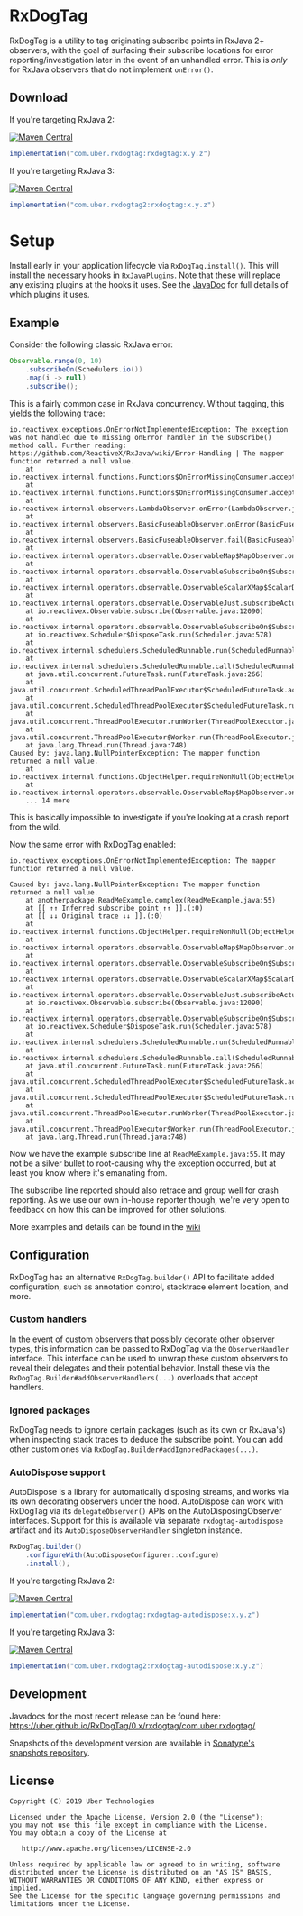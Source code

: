 # RxDogTag

RxDogTag is a utility to tag originating subscribe points in RxJava 2+ observers, with the goal of 
surfacing their subscribe locations for error reporting/investigation later in the event of an unhandled
error. This is _only_ for RxJava observers that do not implement `onError()`.

## Download

If you're targeting RxJava 2:

[![Maven Central](https://img.shields.io/maven-central/v/com.uber.rxdogtag/rxdogtag.svg)](https://mvnrepository.com/artifact/com.uber.rxdogtag/rxdogtag)

```gradle
implementation("com.uber.rxdogtag:rxdogtag:x.y.z")
```

If you're targeting RxJava 3:

[![Maven Central](https://img.shields.io/maven-central/v/com.uber.rxdogtag2/rxdogtag.svg)](https://mvnrepository.com/artifact/com.uber.rxdogtag2/rxdogtag)

```gradle
implementation("com.uber.rxdogtag2:rxdogtag:x.y.z")
```

# Setup

Install early in your application lifecycle via `RxDogTag.install()`. This will install the necessary
hooks in `RxJavaPlugins`. Note that these will replace any existing plugins at the hooks it uses. See 
the [JavaDoc](https://uber.github.io/RxDogTag/1.x/rxdogtag/com.uber.rxdogtag/-rx-dog-tag/install/) for full details of which plugins it uses.

## Example

Consider the following classic RxJava error:

```java
Observable.range(0, 10)
    .subscribeOn(Schedulers.io())
    .map(i -> null)
    .subscribe();
```

This is a fairly common case in RxJava concurrency. Without tagging, this yields the following trace:

```
io.reactivex.exceptions.OnErrorNotImplementedException: The exception was not handled due to missing onError handler in the subscribe() method call. Further reading: https://github.com/ReactiveX/RxJava/wiki/Error-Handling | The mapper function returned a null value.
	at io.reactivex.internal.functions.Functions$OnErrorMissingConsumer.accept(Functions.java:704)
	at io.reactivex.internal.functions.Functions$OnErrorMissingConsumer.accept(Functions.java:701)
	at io.reactivex.internal.observers.LambdaObserver.onError(LambdaObserver.java:77)
	at io.reactivex.internal.observers.BasicFuseableObserver.onError(BasicFuseableObserver.java:100)
	at io.reactivex.internal.observers.BasicFuseableObserver.fail(BasicFuseableObserver.java:110)
	at io.reactivex.internal.operators.observable.ObservableMap$MapObserver.onNext(ObservableMap.java:59)
	at io.reactivex.internal.operators.observable.ObservableSubscribeOn$SubscribeOnObserver.onNext(ObservableSubscribeOn.java:58)
	at io.reactivex.internal.operators.observable.ObservableScalarXMap$ScalarDisposable.run(ObservableScalarXMap.java:248)
	at io.reactivex.internal.operators.observable.ObservableJust.subscribeActual(ObservableJust.java:35)
	at io.reactivex.Observable.subscribe(Observable.java:12090)
	at io.reactivex.internal.operators.observable.ObservableSubscribeOn$SubscribeTask.run(ObservableSubscribeOn.java:96)
	at io.reactivex.Scheduler$DisposeTask.run(Scheduler.java:578)
	at io.reactivex.internal.schedulers.ScheduledRunnable.run(ScheduledRunnable.java:66)
	at io.reactivex.internal.schedulers.ScheduledRunnable.call(ScheduledRunnable.java:57)
	at java.util.concurrent.FutureTask.run(FutureTask.java:266)
	at java.util.concurrent.ScheduledThreadPoolExecutor$ScheduledFutureTask.access$201(ScheduledThreadPoolExecutor.java:180)
	at java.util.concurrent.ScheduledThreadPoolExecutor$ScheduledFutureTask.run(ScheduledThreadPoolExecutor.java:293)
	at java.util.concurrent.ThreadPoolExecutor.runWorker(ThreadPoolExecutor.java:1149)
	at java.util.concurrent.ThreadPoolExecutor$Worker.run(ThreadPoolExecutor.java:624)
	at java.lang.Thread.run(Thread.java:748)
Caused by: java.lang.NullPointerException: The mapper function returned a null value.
	at io.reactivex.internal.functions.ObjectHelper.requireNonNull(ObjectHelper.java:39)
	at io.reactivex.internal.operators.observable.ObservableMap$MapObserver.onNext(ObservableMap.java:57)
	... 14 more
```

This is basically impossible to investigate if you're looking at a crash report from the wild.

Now the same error with RxDogTag enabled:

```
io.reactivex.exceptions.OnErrorNotImplementedException: The mapper function returned a null value.

Caused by: java.lang.NullPointerException: The mapper function returned a null value.
	at anotherpackage.ReadMeExample.complex(ReadMeExample.java:55)
	at [[ ↑↑ Inferred subscribe point ↑↑ ]].(:0)
	at [[ ↓↓ Original trace ↓↓ ]].(:0)
	at io.reactivex.internal.functions.ObjectHelper.requireNonNull(ObjectHelper.java:39)
	at io.reactivex.internal.operators.observable.ObservableMap$MapObserver.onNext(ObservableMap.java:57)
	at io.reactivex.internal.operators.observable.ObservableSubscribeOn$SubscribeOnObserver.onNext(ObservableSubscribeOn.java:58)
	at io.reactivex.internal.operators.observable.ObservableScalarXMap$ScalarDisposable.run(ObservableScalarXMap.java:248)
	at io.reactivex.internal.operators.observable.ObservableJust.subscribeActual(ObservableJust.java:35)
	at io.reactivex.Observable.subscribe(Observable.java:12090)
	at io.reactivex.internal.operators.observable.ObservableSubscribeOn$SubscribeTask.run(ObservableSubscribeOn.java:96)
	at io.reactivex.Scheduler$DisposeTask.run(Scheduler.java:578)
	at io.reactivex.internal.schedulers.ScheduledRunnable.run(ScheduledRunnable.java:66)
	at io.reactivex.internal.schedulers.ScheduledRunnable.call(ScheduledRunnable.java:57)
	at java.util.concurrent.FutureTask.run(FutureTask.java:266)
	at java.util.concurrent.ScheduledThreadPoolExecutor$ScheduledFutureTask.access$201(ScheduledThreadPoolExecutor.java:180)
	at java.util.concurrent.ScheduledThreadPoolExecutor$ScheduledFutureTask.run(ScheduledThreadPoolExecutor.java:293)
	at java.util.concurrent.ThreadPoolExecutor.runWorker(ThreadPoolExecutor.java:1149)
	at java.util.concurrent.ThreadPoolExecutor$Worker.run(ThreadPoolExecutor.java:624)
	at java.lang.Thread.run(Thread.java:748)
```

Now we have the example subscribe line at `ReadMeExample.java:55`. It may not be a silver bullet to 
root-causing why the exception occurred, but at least you know where it's emanating from.

The subscribe line reported should also retrace and group well for crash reporting. As we use our own 
in-house reporter though, we're very open to feedback on how this can be improved for other solutions.

More examples and details can be found in the [wiki](https://github.com/uber/RxDogTag/wiki)

## Configuration

RxDogTag has an alternative `RxDogTag.builder()` API to facilitate added configuration, such as annotation
control, stacktrace element location, and more.

### Custom handlers

In the event of custom observers that possibly decorate other observer types, this information can
be passed to RxDogTag via the `ObserverHandler` interface. This interface can be used to unwrap 
these custom observers to reveal their delegates and their potential behavior. Install these via
the `RxDogTag.Builder#addObserverHandlers(...)` overloads that accept handlers.

### Ignored packages

RxDogTag needs to ignore certain packages (such as its own or RxJava's) when inspecting stack traces
to deduce the subscribe point. You can add other custom ones via `RxDogTag.Builder#addIgnoredPackages(...)`.

### AutoDispose support

AutoDispose is a library for automatically disposing streams, and works via its own decorating observers 
under the hood. AutoDispose can work with RxDogTag via its `delegateObserver()` APIs on the AutoDisposingObserver
interfaces. Support for this is available via separate `rxdogtag-autodispose` artifact and its 
`AutoDisposeObserverHandler` singleton instance.

```java
RxDogTag.builder()
    .configureWith(AutoDisposeConfigurer::configure)
    .install();
```

If you're targeting RxJava 2:

[![Maven Central](https://img.shields.io/maven-central/v/com.uber.rxdogtag/rxdogtag-autodispose.svg)](https://mvnrepository.com/artifact/com.uber.rxdogtag/rxdogtag-autodispose)

```gradle
implementation("com.uber.rxdogtag:rxdogtag-autodispose:x.y.z")
```

If you're targeting RxJava 3:

[![Maven Central](https://img.shields.io/maven-central/v/com.uber.rxdogtag2/rxdogtag-autodispose.svg)](https://mvnrepository.com/artifact/com.uber.rxdogtag2/rxdogtag-autodispose)

```gradle
implementation("com.uber.rxdogtag2:rxdogtag-autodispose:x.y.z")
```

## Development

Javadocs for the most recent release can be found here: https://uber.github.io/RxDogTag/0.x/rxdogtag/com.uber.rxdogtag/

Snapshots of the development version are available in [Sonatype's snapshots repository][snapshots].

License
-------

    Copyright (C) 2019 Uber Technologies

    Licensed under the Apache License, Version 2.0 (the "License");
    you may not use this file except in compliance with the License.
    You may obtain a copy of the License at

       http://www.apache.org/licenses/LICENSE-2.0

    Unless required by applicable law or agreed to in writing, software
    distributed under the License is distributed on an "AS IS" BASIS,
    WITHOUT WARRANTIES OR CONDITIONS OF ANY KIND, either express or implied.
    See the License for the specific language governing permissions and
    limitations under the License.

 [snapshots]: https://oss.sonatype.org/content/repositories/snapshots/com/uber/rxdogtag/

